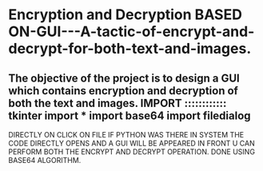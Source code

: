 # Encryption and Decryption BASED ON-GUI---A-tactic-of-encrypt-and-decrypt-for-both-text-and-images.
The objective of the project is to design a GUI which contains encryption and decryption of both the text and images.
IMPORT ::::::::::::
tkinter import *
import base64
import filedialog
-------------------------------------------------------
DIRECTLY ON CLICK ON FILE IF PYTHON WAS THERE IN SYSTEM THE CODE DIRECTLY OPENS AND A GUI WILL BE APPEARED IN FRONT U CAN PERFORM BOTH THE ENCRYPT AND DECRYPT OPERATION.
DONE USING BASE64 ALGORITHM.




